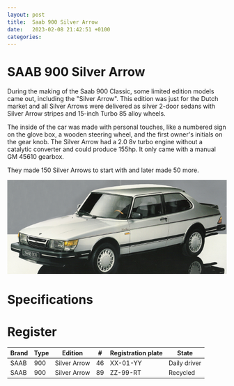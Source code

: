 ```yaml
---
layout: post
title:  Saab 900 Silver Arrow
date:   2023-02-08 21:42:51 +0100
categories:
---
```

# SAAB 900 Silver Arrow

During the making of the Saab 900 Classic, some limited edition models came out, including the "Silver Arrow". This edition was just for the Dutch market and all Silver Arrows were delivered as silver 2-door sedans with Silver Arrow stripes and 15-inch Turbo 85 alloy wheels.

The inside of the car was made with personal touches, like a numbered sign on the glove box, a wooden steering wheel, and the first owner's initials on the gear knob. The Silver Arrow had a 2.0 8v turbo engine without a catalytic converter and could produce 155hp. It only came with a manual GM 45610 gearbox. 

They made 150 Silver Arrows to start with and later made 50 more.

![SAAB 900 Silver Arrow](/assets/images/900_silver_arrow/header.png "SAAB 900 Silver Arrow")

# Specifications

# Register

| Brand | Type | Edition | # | Registration plate | State |
| --- | --- | --- | --- | --- | ---- |
| SAAB | 900 | Silver Arrow  | 46 | XX-01-YY | Daily driver | 
| SAAB | 900 | Silver Arrow | 89 | ZZ-99-RT | Recycled | 
